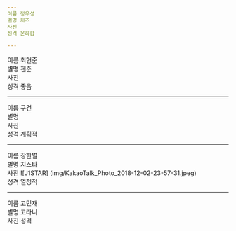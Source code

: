 ```yaml
---
이름 정우성  
별명 치즈  
사진 
성격 온화함  

---
```

이름 최현준  
별명 첸준  
사진  
성격 좋음  

---
이름 구건  
별명  
사진  
성격 계획적  

---
이름 장한별  
별명 지스타   
사진 ![J1STAR] (img/KakaoTalk_Photo_2018-12-02-23-57-31.jpeg)  
성격 열정적  

---
이름 고민재  
별명 고라니  
사진
성격 
